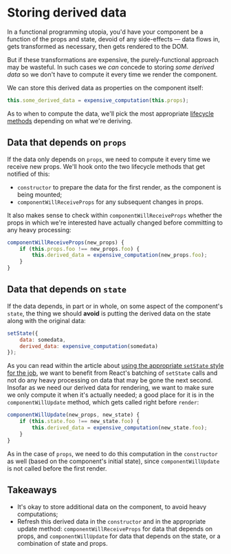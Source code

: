 # Storing derived data

In a functional programming utopia, you'd have your component be a function of the props and state, devoid of any side-effects — data flows in, gets transformed as necessary, then gets rendered to the DOM. 

But if these transformations are expensive, the purely-functional approach may be wasteful. In such cases we _can_ concede to storing _some derived data_ so we don't have to compute it every time we render the component.

We can store this derived data as properties on the component itself:

```js
this.some_derived_data = expensive_computation(this.props);
```

As to when to compute the data, we'll pick the most appropriate [lifecycle methods](./lifecycle.md) depending on what we're deriving.

## Data that depends on `props`

If the data only depends on `props`, we need to compute it every time we receive new props. We'll hook onto the two lifecycle methods that get notified of this:

* `constructor` to prepare the data for the first render, as the component is being mounted;
* `componentWillReceiveProps` for any subsequent changes in props.

It also makes sense to check within `componentWillReceiveProps` whether the props in which we're interested have actually changed before committing to any heavy processing:

```js
componentWillReceiveProps(new_props) {
	if (this.props.foo !== new_props.foo) {
		this.derived_data = expensive_computation(new_props.foo);
	}
}
```

## Data that depends on `state`

If the data depends, in part or in whole, on some aspect of the component's `state`, the thing we should __avoid__ is putting the derived data on the state along with the original data:

```js
setState({
	data: somedata,
	derived_data: expensive_computation(somedata)
});
```

As you can read within the article about [using the appropriate `setState` style for the job](./set-state.md), we want to benefit from React's batching of `setState` calls and not do any heavy processing on data that may be gone the next second. Insofar as we need our derived data for rendering, we want to make sure we only compute it when it's actually needed; a good place for it is in the `componentWillUpdate` method, which gets called right before `render`:

```js
componentWillUpdate(new_props, new_state) {
	if (this.state.foo !== new_state.foo) {
		this.derived_data = expensive_computation(new_state.foo);
	}
}
```

As in the case of `props`, we need to do this computation in the `constructor` as well (based on the component's initial state), since `componentWillUpdate` is not called before the first render.

## Takeaways

* It's okay to store additional data on the component, to avoid heavy computations;
* Refresh this derived data in the `constructor` and in the appropriate update method: `componentWillReceiveProps` for data that depends on props, and `componentWillUpdate` for data that depends on the state, or a combination of state and props.
